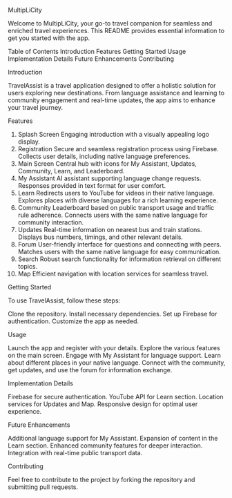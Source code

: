 MultipLiCity

Welcome to MultipLiCity, your go-to travel companion for seamless and enriched travel experiences. This README provides essential information to get you started with the app.

Table of Contents
Introduction
Features
Getting Started
Usage
Implementation Details
Future Enhancements
Contributing


Introduction

TravelAssist is a travel application designed to offer a holistic solution for users exploring new destinations. From language assistance and learning to community engagement and real-time updates, the app aims to enhance your travel journey.


Features

1. Splash Screen
Engaging introduction with a visually appealing logo display.
2. Registration
Secure and seamless registration process using Firebase.
Collects user details, including native language preferences.
3. Main Screen
Central hub with icons for My Assistant, Updates, Community, Learn, and Leaderboard.
4. My Assistant
AI assistant supporting language change requests.
Responses provided in text format for user comfort.
5. Learn
Redirects users to YouTube for videos in their native language.
Explores places with diverse languages for a rich learning experience.
6. Community
Leaderboard based on public transport usage and traffic rule adherence.
Connects users with the same native language for community interaction.
7. Updates
Real-time information on nearest bus and train stations.
Displays bus numbers, timings, and other relevant details.
8. Forum
User-friendly interface for questions and connecting with peers.
Matches users with the same native language for easy communication.
9. Search
Robust search functionality for information retrieval on different topics.
10. Map
Efficient navigation with location services for seamless travel.


Getting Started

To use TravelAssist, follow these steps:

Clone the repository.
Install necessary dependencies.
Set up Firebase for authentication.
Customize the app as needed.


Usage

Launch the app and register with your details.
Explore the various features on the main screen.
Engage with My Assistant for language support.
Learn about different places in your native language.
Connect with the community, get updates, and use the forum for information exchange.


Implementation Details

Firebase for secure authentication.
YouTube API for Learn section.
Location services for Updates and Map.
Responsive design for optimal user experience.


Future Enhancements

Additional language support for My Assistant.
Expansion of content in the Learn section.
Enhanced community features for deeper interaction.
Integration with real-time public transport data.


Contributing

Feel free to contribute to the project by forking the repository and submitting pull requests.
